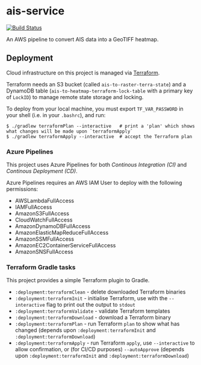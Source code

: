 # ais-service

[![Build Status](https://ukhogov.visualstudio.com/Pipelines/_apis/build/status/UKHO.ais-service?branchName=master)](https://ukhogov.visualstudio.com/Pipelines/_build/latest?definitionId=69&branchName=master)

An AWS pipeline to convert AIS data into a GeoTIFF heatmap.

## Deployment

Cloud infrastructure on this project is managed via [Terraform](https://www.terraform.io/).

Terraform needs an S3 bucket (called `ais-to-raster-terra-state`) and a DynamoDB table (`ais-to-heatmap-terraform-lock-table` with a primary key of `LockID`) to manage remote state storage and locking.

To deploy from your local machine, you must export `TF_VAR_PASSWORD` in your shell (i.e. in your `.bashrc`), and run:

```
$ ./gradlew terraformPlan --interactive   # print a 'plan' which shows what changes will be made upon `terraformApply`
$ ./gradlew terraformApply --interactive  # accept the Terraform plan
```

### Azure Pipelines

This project uses Azure Pipelines for both _Continous Integration (CI)_ and _Continous Deployment (CD)_.

Azure Pipelines requires an AWS IAM User to deploy with the following permissions:

* AWSLambdaFullAccess
* IAMFullAccess
* AmazonS3FullAccess
* CloudWatchFullAccess
* AmazonDynamoDBFullAccess
* AmazonElasticMapReduceFullAccess
* AmazonSSMFullAccess
* AmazonEC2ContainerServiceFullAccess
* AmazonSNSFullAccess

### Terraform Gradle tasks

This project provides a simple Terraform plugin to Gradle.

* `:deployment:terraformClean` - delete downloaded Terraform binaries
* `:deployment:terraformInit` - initialise Terraform, use with the `--interactive` flag to print out the output to `stdout`
* `:deployment:terraformValidate` - validate Terraform templates
* `:deployment:terraformDownload` - download a Terraform binary
* `:deployment:terraformPlan` - run Terraform `plan` to show what has changed (depends upon `:deployment:terraformInit` and `:deployment:terraformDownload`)
* `:deployment:terraformApply` - run Terraform `apply`, use `--interactive` to allow confirmation, or (for CI/CD purposes) `--autoApprove` (depends upon `:deployment:terraformInit` and `:deployment:terraformDownload`)
